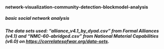 #### network-visualization-community-detection-blockmodel-analysis

##### basic social network analysis
##### The data sets used: “alliance_v4.1_by_dyad.csv” from Formal Alliances (v4.1) and “NMC-60-abridged.csv” from National Material Capabilities (v6.0) on https://correlatesofwar.org/data-sets.
